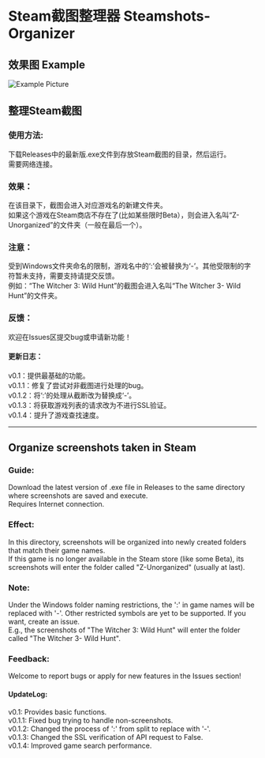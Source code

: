 # Steam截图整理器 Steamshots-Organizer
## 效果图 Example

![Example Picture](Example.png)

## 整理Steam截图  

### 使用方法:  
下载Releases中的最新版.exe文件到存放Steam截图的目录，然后运行。  
需要网络连接。

### 效果：
在该目录下，截图会进入对应游戏名的新建文件夹。  
如果这个游戏在Steam商店不存在了(比如某些限时Beta），则会进入名叫“Z-Unorganized”的文件夹（一般在最后一个）。

### 注意：
受到Windows文件夹命名的限制，游戏名中的‘:’会被替换为‘-’。其他受限制的字符暂未支持，需要支持请提交反馈。  
例如：“The Witcher 3: Wild Hunt”的截图会进入名叫“The Witcher 3- Wild Hunt”的文件夹。 

### 反馈：
欢迎在Issues区提交bug或申请新功能！

#### 更新日志：
v0.1：提供最基础的功能。  
v0.1.1：修复了尝试对非截图进行处理的bug。  
v0.1.2：将‘:’的处理从截断改为替换成‘-’。  
v0.1.3：将获取游戏列表的请求改为不进行SSL验证。  
v0.1.4：提升了游戏查找速度。

---
## Organize screenshots taken in Steam  

### Guide:
Download the latest version of .exe file in Releases to the same directory where screenshots are saved and execute.  
Requires Internet connection.

### Effect:
In this directory, screenshots will be organized into newly created folders that match their game names.  
If this game is no longer available in the Steam store (like some Beta), its screenshots will enter the folder called "Z-Unorganized" (usually at last).

### Note:
Under the Windows folder naming restrictions, the ':' in game names will be replaced with '-'. Other restricted symbols are yet to be supported. If you want, create an issue.  
E.g., the screenshots of "The Witcher 3: Wild Hunt" will enter the folder called "The Witcher 3- Wild Hunt".

### Feedback:
Welcome to report bugs or apply for new features in the Issues section!

#### UpdateLog:
v0.1: Provides basic functions.  
v0.1.1: Fixed bug trying to handle non-screenshots.  
v0.1.2: Changed the process of ':' from split to replace with '-'.  
v0.1.3: Changed the SSL verification of API request to False.  
v0.1.4: Improved game search performance.
